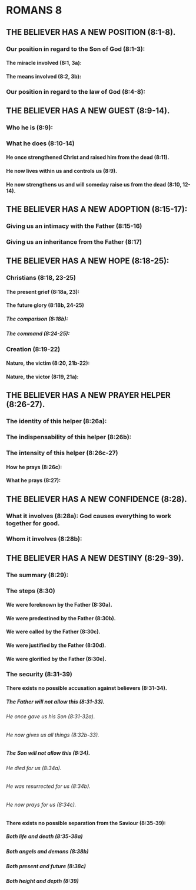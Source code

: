 ---
---
# ROMANS 8
## THE BELIEVER HAS A NEW POSITION (8:1-8). 
###  Our position in regard to the Son of God (8:1-3): 
####  The miracle involved (8:1, 3a): 
####  The means involved (8:2, 3b): 
###  Our position in regard to the law of God (8:4-8): 
## THE BELIEVER HAS A NEW GUEST (8:9-14). 
###  Who he is (8:9): 
###  What he does (8:10-14) 
####  He once strengthened Christ and raised him from the dead (8:11). 
####  He now lives within us and controls us (8:9). 
####  He now strengthens us and will someday raise us from the dead (8:10, 12-14). 
## THE BELIEVER HAS A NEW ADOPTION (8:15-17): 
###  Giving us an intimacy with the Father (8:15-16) 
###  Giving us an inheritance from the Father (8:17) 
## THE BELIEVER HAS A NEW HOPE (8:18-25): 
###  Christians (8:18, 23-25) 
####  The present grief (8:18a, 23): 
####  The future glory (8:18b, 24-25) 
#####  The comparison (8:18b): 
#####  The command (8:24-25): 
###  Creation (8:19-22) 
####  Nature, the victim (8:20, 21b-22): 
####  Nature, the victor (8:19, 21a): 
## THE BELIEVER HAS A NEW PRAYER HELPER (8:26-27). 
###  The identity of this helper (8:26a): 
###  The indispensability of this helper (8:26b): 
###  The intensity of this helper (8:26c-27) 
####  How he prays (8:26c): 
####  What he prays (8:27): 
## THE BELIEVER HAS A NEW CONFIDENCE (8:28). 
###  What it involves (8:28a): God causes everything to work together for good. 
###  Whom it involves (8:28b): 
## THE BELIEVER HAS A NEW DESTINY (8:29-39). 
###  The summary (8:29): 
###  The steps (8:30) 
####  We were foreknown by the Father (8:30a). 
####  We were predestined by the Father (8:30b). 
####  We were called by the Father (8:30c). 
####  We were justified by the Father (8:30d). 
####  We were glorified by the Father (8:30e). 
###  The security (8:31-39) 
####  There exists no possible accusation against believers (8:31-34). 
#####  The Father will not allow this (8:31-33). 
######  He once gave us his Son (8:31-32a). 
######  He now gives us all things (8:32b-33). 
#####  The Son will not allow this (8:34). 
######  He died for us (8:34a). 
######  He was resurrected for us (8:34b). 
######  He now prays for us (8:34c). 
####  There exists no possible separation from the Saviour (8:35-39): 
#####  Both life and death (8:35-38a) 
#####  Both angels and demons (8:38b) 
#####  Both present and future (8:38c) 
#####  Both height and depth (8:39) 

